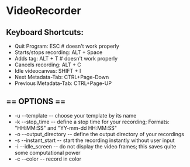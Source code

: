 # VideoRecorder

Keyboard Shortcuts:
-------------------
* Quit Program: ESC # doesn't work properly
* Starts/stops recording: ALT + Space
* Adds tag: ALT + T # doesn't work properly
* Cancels recording: ALT + C
* Idle videocanvas: SHIFT + I
* Next Metadata-Tab: CTRL+Page-Down
* Previous Metadata-Tab: CTRL+Page-UP


== OPTIONS ==
-------------
* -u --template           -- choose your template by its name
* -k --stop_time          -- define a stop time for your recording; Formats: "HH:MM:SS" and "YY-mm-dd HH:MM:SS"
* -o --output_directory   -- define the output directory of your recordings
* -s --instant_start      -- start the recording instantly without user input
* -i --idle_screen        -- do not display the video frames; this saves quite some computational power
* -c --color              -- record in color
